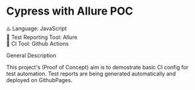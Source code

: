 # Cypress with Allure POC
 
:hotsprings: Language: JavaScript  
:page_facing_up: Test Reporting Tool: Allure  
:wrench: CI Tool: Github Actions  

General Description  
  
  This project's (Proof of Concept) aim is to demostrate basic CI config for test automation. Test reports are being generated automatically and deployed on GithubPages.
  
  
  
